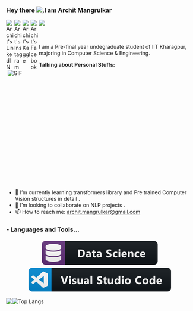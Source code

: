 <!--
**architmang/architmang** is a ✨ _special_ ✨ repository because its `README.md` (this file) appears on your GitHub profile.

Here are some ideas to get you started:

- 🔭 I’m currently working on ...
- 🌱 I’m currently learning ...
- 👯 I’m looking to collaborate on ...
- 🤔 I’m looking for help with ...
- 💬 Ask me about ...
- 📫 How to reach me: ...
- 😄 Pronouns: ...
- ⚡ Fun fact: ...
-->

### Hey there <img src="https://media.giphy.com/media/hvRJCLFzcasrR4ia7z/giphy.gif" width="25px">,I am Archit Mangrulkar 
<a href="https://www.linkedin.com/in/archit-mangrulkar-033327199/">
  <img align="left" alt="Archit's LinkedIN" width="22px" src="https://cdn.jsdelivr.net/npm/simple-icons@v3/icons/linkedin.svg" />
</a>
<a href="https://www.instagram.com/archit_mang01/">
  <img align="left" alt="Archit's Instagram" width="22px" src="https://cdn.jsdelivr.net/npm/simple-icons@v3/icons/instagram.svg" />
</a>
<a href="https://www.kaggle.com/architmangrulkar">
  <img align="left" alt="Archit's Kaggle" width="22px" src="https://www.iconbolt.com/preview/facebook/font-awesome-brands/kaggle.svg" />
</a>
<a href="https://www.facebook.com/archit.mangrulkar">
  <img align="left" alt="Archit's Facebook" width="22px" src="https://i.pinimg.com/originals/ca/3b/f0/ca3bf05cfab74677e5b73b130bd30991.png" />
</a>

![](https://visitor-badge.glitch.me/badge?page_id=architmang)

<br />

I am a Pre-final year undegraduate student of IIT Kharagpur, majoring in Computer Science & Engineering.

  <img align="right" alt="GIF" src="https://github.com/abhisheknaiidu/abhisheknaiidu/blob/master/code.gif?raw=true" width="500" height="320" />
  
**Talking about Personal Stuffs:**

- 🌱 I’m currently learning transformers library and Pre trained Computer Vision structures in detail .
- 👯 I’m looking to collaborate on NLP projects .
- 📫 How to reach me: archit.mangrulkar@gmail.com  

### - Languages and Tools...

<p align="center">
  <!-- For more icons please follow  https://github.com/MikeCodesDotNET/ColoredBadges -->
   <!--<img src="https://raw.githubusercontent.com/8bithemant/8bithemant/master/svg/dev/misc/chrome.svg" alt="chrome" style="vertical-align:top; margin:4px"> -->
  <img src="https://raw.githubusercontent.com/8bithemant/8bithemant/master/svg/dev/misc/datascience.svg" alt="datascience" style="vertical-align:top; margin:4px">
  <img src="https://raw.githubusercontent.com/8bithemant/8bithemant/master/svg/dev/tools/visualstudio_code.svg" alt="vscode" style="vertical-align:top; margin:4px">
</p>




<img align="left" height=180em src="https://github-readme-stats.vercel.app/api?username=architmang&hide=prs,issues,contribs&count_private=true&show_icons=true&theme=vue&include_all_commits=true"></img>

![Top Langs](https://github-readme-stats.vercel.app/api/top-langs/?username=architmang&hide=TeX&layout=compact)



